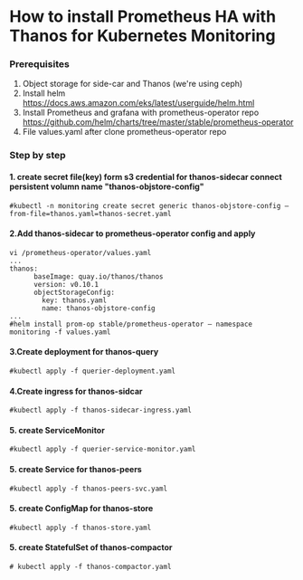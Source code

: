 # How to install Prometheus HA with Thanos for Kubernetes Monitoring
### Prerequisites
1. Object storage for side-car and Thanos (we're using ceph)
2. Install helm https://docs.aws.amazon.com/eks/latest/userguide/helm.html
3. Install Prometheus and grafana with prometheus-operator repo https://github.com/helm/charts/tree/master/stable/prometheus-operator
4. File values.yaml after clone prometheus-operator repo

### Step by step
#### 1. create secret file(key) form s3 credential for thanos-sidecar connect persistent volumn name "thanos-objstore-config"
```
#kubectl -n monitoring create secret generic thanos-objstore-config –from-file=thanos.yaml=thanos-secret.yaml
```
#### 2.Add thanos-sidecar to prometheus-operator config and apply
```
vi /prometheus-operator/values.yaml
...
thanos:
      baseImage: quay.io/thanos/thanos
      version: v0.10.1
      objectStorageConfig:
        key: thanos.yaml
        name: thanos-objstore-config
...
#helm install prom-op stable/prometheus-operator — namespace monitoring -f values.yaml
```
#### 3.Create deployment for thanos-query
```
#kubectl apply -f querier-deployment.yaml
```
#### 4.Create ingress for thanos-sidcar
```
#kubectl apply -f thanos-sidecar-ingress.yaml
```
#### 5. create ServiceMonitor
```
#kubectl apply -f querier-service-monitor.yaml
```
#### 5. create Service for thanos-peers
```
#kubectl apply -f thanos-peers-svc.yaml
```

#### 5. create ConfigMap for thanos-store
```
#kubectl apply -f thanos-store.yaml
```

#### 5. create StatefulSet of thanos-compactor
```
# kubectl apply -f thanos-compactor.yaml
```

